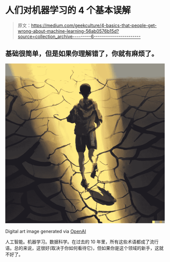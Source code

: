 # 人们对机器学习的 4 个基本误解

> 原文：<https://medium.com/geekculture/4-basics-that-people-get-wrong-about-machine-learning-56ab0576b15d?source=collection_archive---------6----------------------->

## 基础很简单，但是如果你理解错了，你就有麻烦了。

![](img/963e45e77c4488e2617a6ddbc84cd19c.png)

Digital art image generated via [OpenAI](https://openai.com/dall-e-2/)

人工智能。机器学习。数据科学。在过去的 10 年里，所有这些术语都成了流行语。总的来说，这很好(取决于你如何看待它)，但如果你是这个领域的新手，这就不好了。